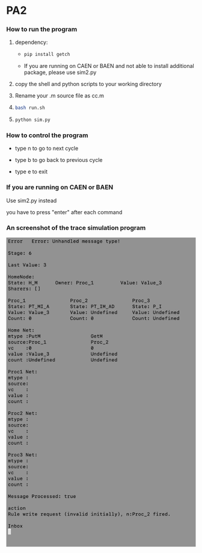 # PA2

### How to run the program

1. dependency: 
   
   - ```bash
     pip install getch
     ```
   
   - If you are running on CAEN or BAEN and not able to install additional package, please use sim2.py

2. copy the shell and python scripts to your working directory

3. Rename your .m source file as cc.m

4. ```bash
   bash run.sh
   ```

5. ```python
   python sim.py
   ```

### How to control the program

- type n to go to next cycle

- type b to go back to previous cycle

- type e to exit

### If you are running on CAEN or BAEN

Use sim2.py instead

you have to press "enter" after each command

### An screenshot of the trace simulation program

![](snapshot.png)